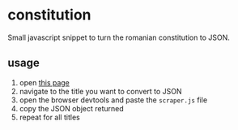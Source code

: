 # constitution
Small javascript snippet to turn the romanian constitution to JSON.

## usage
1. open [this page](https://cdep.ro/pls/dic/site2015.page?id=339)
2. navigate to the title you want to convert to JSON
3. open the browser devtools and paste the `scraper.js` file
4. copy the JSON object returned
5. repeat for all titles
